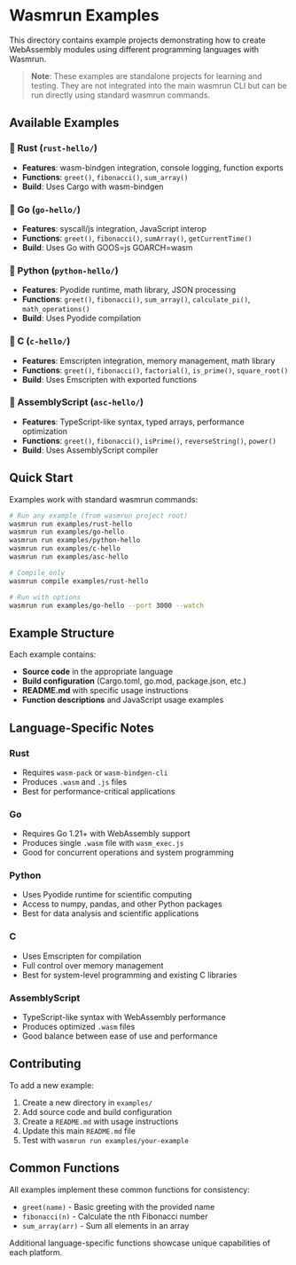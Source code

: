 # Wasmrun Examples

This directory contains example projects demonstrating how to create WebAssembly modules using different programming languages with Wasmrun.

> **Note**: These examples are standalone projects for learning and testing. They are not integrated into the main wasmrun CLI but can be run directly using standard wasmrun commands.

## Available Examples

### 🦀 Rust (`rust-hello/`)
- **Features**: wasm-bindgen integration, console logging, function exports
- **Functions**: `greet()`, `fibonacci()`, `sum_array()`
- **Build**: Uses Cargo with wasm-bindgen

### 🐹 Go (`go-hello/`)
- **Features**: syscall/js integration, JavaScript interop
- **Functions**: `greet()`, `fibonacci()`, `sumArray()`, `getCurrentTime()`
- **Build**: Uses Go with GOOS=js GOARCH=wasm

### 🐍 Python (`python-hello/`)
- **Features**: Pyodide runtime, math library, JSON processing
- **Functions**: `greet()`, `fibonacci()`, `sum_array()`, `calculate_pi()`, `math_operations()`
- **Build**: Uses Pyodide compilation

### 🔧 C (`c-hello/`)
- **Features**: Emscripten integration, memory management, math library
- **Functions**: `greet()`, `fibonacci()`, `factorial()`, `is_prime()`, `square_root()`
- **Build**: Uses Emscripten with exported functions

### 🚀 AssemblyScript (`asc-hello/`)
- **Features**: TypeScript-like syntax, typed arrays, performance optimization
- **Functions**: `greet()`, `fibonacci()`, `isPrime()`, `reverseString()`, `power()`
- **Build**: Uses AssemblyScript compiler

## Quick Start

Examples work with standard wasmrun commands:

```sh
# Run any example (from wasmrun project root)
wasmrun run examples/rust-hello
wasmrun run examples/go-hello
wasmrun run examples/python-hello
wasmrun run examples/c-hello
wasmrun run examples/asc-hello

# Compile only
wasmrun compile examples/rust-hello

# Run with options
wasmrun run examples/go-hello --port 3000 --watch
```

## Example Structure

Each example contains:
- **Source code** in the appropriate language
- **Build configuration** (Cargo.toml, go.mod, package.json, etc.)
- **README.md** with specific usage instructions
- **Function descriptions** and JavaScript usage examples

## Language-Specific Notes

### Rust
- Requires `wasm-pack` or `wasm-bindgen-cli`
- Produces `.wasm` and `.js` files
- Best for performance-critical applications

### Go
- Requires Go 1.21+ with WebAssembly support
- Produces single `.wasm` file with `wasm_exec.js`
- Good for concurrent operations and system programming

### Python
- Uses Pyodide runtime for scientific computing
- Access to numpy, pandas, and other Python packages
- Best for data analysis and scientific applications

### C
- Uses Emscripten for compilation
- Full control over memory management
- Best for system-level programming and existing C libraries

### AssemblyScript
- TypeScript-like syntax with WebAssembly performance
- Produces optimized `.wasm` files
- Good balance between ease of use and performance

## Contributing

To add a new example:

1. Create a new directory in `examples/`
2. Add source code and build configuration
3. Create a `README.md` with usage instructions
4. Update this main `README.md` file
5. Test with `wasmrun run examples/your-example`

## Common Functions

All examples implement these common functions for consistency:

- `greet(name)` - Basic greeting with the provided name
- `fibonacci(n)` - Calculate the nth Fibonacci number
- `sum_array(arr)` - Sum all elements in an array

Additional language-specific functions showcase unique capabilities of each platform.